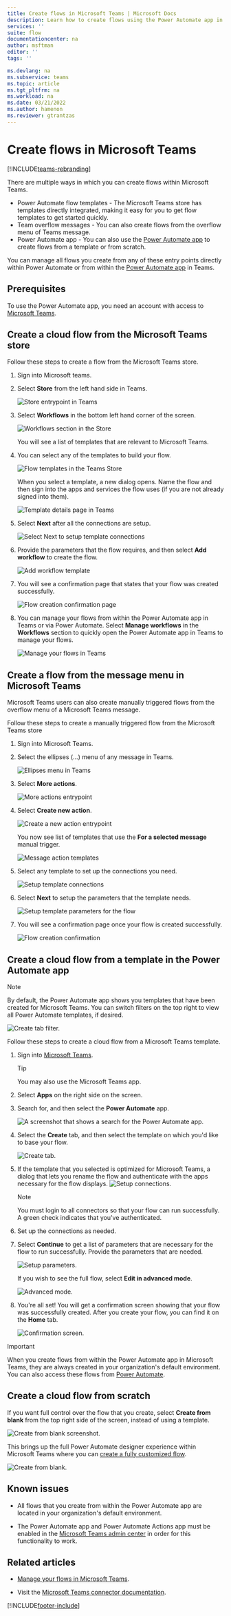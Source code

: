 ```yaml
---
title: Create flows in Microsoft Teams | Microsoft Docs
description: Learn how to create flows using the Power Automate app in Microsoft Teams
services: ''
suite: flow
documentationcenter: na
author: msftman
editor: ''
tags: ''

ms.devlang: na
ms.subservice: teams
ms.topic: article
ms.tgt_pltfrm: na
ms.workload: na
ms.date: 03/21/2022
ms.author: hamenon
ms.reviewer: gtrantzas
---
```


# Create flows in Microsoft Teams

[!INCLUDE[teams-rebranding](../includes/teams-rebranding.md)]

There are multiple ways in which you can create flows within Microsoft Teams.

- Power Automate flow templates - The Microsoft Teams store has templates directly integrated, making it easy for you to get flow templates to get started quickly.
- Team overflow messages - You can also create flows from the overflow menu of Teams message.
- Power Automate app - You can also use the [Power Automate app](./install-teams-app.md) to create flows from a template or from scratch.

You can manage all flows you create from any of these entry points directly within Power Automate or from within the [Power Automate app](./install-teams-app.md) in Teams.

## Prerequisites

To use the Power Automate app, you need an account with access to [Microsoft Teams](https://teams.microsoft.com).

## Create a cloud flow from the Microsoft Teams store

Follow these steps to create a flow from the Microsoft Teams store.

1. Sign into Microsoft teams.

1. Select **Store** from the left hand side in Teams.

   ![Store entrypoint in Teams](../media/power-automate-teams-app-create/store-1.png)

1. Select **Workflows** in the bottom left hand corner of the screen.

   ![Workflows section in the Store](../media/power-automate-teams-app-create/Store-2.png)

   You will see a list of templates that are relevant to Microsoft Teams.

1. You can select any of the templates to build your flow.

   ![Flow templates in the Teams Store](../media/power-automate-teams-app-create/store.jpg)

   When you select a template, a new dialog opens. Name the flow and then sign into the apps and services the flow uses (if you are not already signed into them).

   ![Template details page in Teams](../media/power-automate-teams-app-create/Store-4.png)

1. Select **Next** after all the connections are setup.

   ![Select Next to setup template connections](../media/power-automate-teams-app-create/Store-5.png)

1. Provide the parameters that the flow requires, and then select **Add workflow** to create the flow.

   ![Add workflow template](../media/power-automate-teams-app-create/Store-6.png)

1. You will see a confirmation page that states that your flow was created successfully.

   ![Flow creation confirmation page](../media/power-automate-teams-app-create/Store-7.png)

1. You can manage your flows from within the Power Automate app in Teams or via Power Automate. Select **Manage workflows** in the **Workflows** section to quickly open the Power Automate app in Teams to manage your flows.

   ![Manage your flows in Teams](../media/power-automate-teams-app-create/Store-8.png)

## Create a flow from the message menu in Microsoft Teams

Microsoft Teams users can also create manually triggered flows from the overflow menu of a Microsoft Teams message.

Follow these steps to create a manually triggered flow from the Microsoft Teams store

1. Sign into Microsoft Teams.

1. Select the ellipses (…) menu of any message in Teams.

   ![Ellipses menu in Teams](../media/power-automate-teams-app-create/create-action1.png)

1. Select **More actions**.

   ![More actions entrypoint](../media/power-automate-teams-app-create/create-action2.png)

1. Select **Create new action**.

   ![Create a new action entrypoint](../media/power-automate-teams-app-create/create-action3.png)

   You now see list of templates that use the **For a selected message** manual trigger.

   ![Message action templates](../media/power-automate-teams-app-create/create-action35.png)

1. Select any template to set up the connections you need.

   ![Setup template connections](../media/power-automate-teams-app-create/create-action4.png)

1. Select **Next** to setup the parameters that the template needs.

   ![Setup template parameters for the flow](../media/power-automate-teams-app-create/create-action5.png)

1. You will see a confirmation page once your flow is created successfully.

   ![Flow creation confirmation](../media/power-automate-teams-app-create/create-action6.png)

## Create a cloud flow from a template in the Power Automate app

>[!NOTE]
>By default, the Power Automate app shows you templates that have been created for Microsoft Teams. You can switch filters on the top right to view all Power Automate templates, if desired.
 
![Create tab filter.](../media/power-automate-teams-app-create/create-filter.png)

Follow these steps to create a cloud flow from a Microsoft Teams template.

1. Sign into [Microsoft Teams](Https://Teams.Microsoft.com).

   >[!TIP]
   >You may also use the Microsoft Teams app.

1. Select **Apps** on the right side on the screen.
1. Search for, and then select the **Power Automate** app.

   ![A screenshot that shows a search for the Power Automate app.](../media/power-automate-teams-app-create/search-app.png)

1. Select the **Create** tab, and then select the template on which you'd like to base your flow.

   ![Create tab.](../media/power-automate-teams-app-create/create-tab.png)

1. If the template that you selected is optimized for Microsoft Teams, a dialog that lets you rename the flow and authenticate with the apps necessary for the flow displays.
   ![Setup connections.](../media/power-automate-teams-app-create/template1.png)

   >[!NOTE]
   >You must login to all connectors so that your flow can run successfully. A green check indicates that you've authenticated.

1. Set up the connections as needed.

1. Select **Continue** to get a list of parameters that are necessary for the flow to run successfully. Provide the parameters that are needed.
   
   ![Setup parameters.](../media/power-automate-teams-app-create/template2.png)

   If you wish to see the full flow, select **Edit in advanced mode**.
   
   ![Advanced mode.](../media/power-automate-teams-app-create/template-advanced.png)

1. You're all set! You will get a confirmation screen showing that your flow was successfully created. After you create your flow, you can find it on the **Home** tab.

   ![Confirmation screen.](../media/power-automate-teams-app-create/template3.png)

>[!IMPORTANT]
>When you create flows from within the Power Automate app in Microsoft Teams, they are always created in your organization's default environment. You can also access these flows from [Power Automate](https://make.powerautomate.com).

## Create a cloud flow from scratch

If you want full control over the flow that you create, select **Create from blank** from the top right side of the screen, instead of using a template.

   ![Create from blank screenshot.](../media/power-automate-teams-app-create/create-blank.png)

This brings up the full Power Automate designer experience within Microsoft Teams where you can [create a fully customized flow](../get-started-logic-flow.md).

   ![Create from blank.](../media/power-automate-teams-app-create/full-editor.png)

## Known issues

- All flows that you create from within the Power Automate app are located in your organization's default environment.

- The Power Automate app and Power Automate Actions app must be  enabled in the [Microsoft Teams admin center](https://admin.teams.microsoft.com/policies/manage-apps) in order for this functionality to work.

## Related articles

- [Manage your flows in Microsoft Teams](./teams-app-home.md).

- Visit the [Microsoft Teams connector documentation](/connectors/teams/).

[!INCLUDE[footer-include](../includes/footer-banner.md)]
